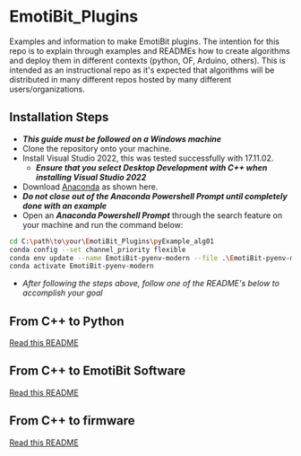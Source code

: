 # EmotiBit_Plugins
Examples and information to make EmotiBit plugins. The intention for this repo is to explain through examples and READMEs how to create algorithms and deploy them in different contexts (python, OF, Arduino, others). This is intended as an instructional repo as it's expected that algorithms will be distributed in many different repos hosted by many different users/organizations.

## Installation Steps
* ***This guide must be followed on a Windows machine***
* Clone the repository onto your machine.
* Install Visual Studio 2022, this was tested successfully with 17.11.02.
  * ***Ensure that you select Desktop Development with C++ when installing Visual Studio 2022***
* Download [Anaconda](https://www.anaconda.com/download/) as shown here.
* ***Do not close out of the Anaconda Powershell Prompt until completely done with an example***
* Open an ***Anaconda Powershell Prompt*** through the search feature on your machine and run the command below:
```bash
cd C:\path\to\your\EmotiBit_Plugins\pyExample_alg01
conda config --set channel_priority flexible
conda env update --name EmotiBit-pyenv-modern --file .\EmotiBit-pyenv-modern.yml
conda activate EmotiBit-pyenv-modern
```
  * *After following the steps above, follow one of the README's below to accomplish your goal*

## From C++ to Python

[Read this README](README_py.md)

## From C++ to EmotiBit Software

[Read this README](README_of.md)

## From C++ to firmware

[Read this README](README_ard.md)
